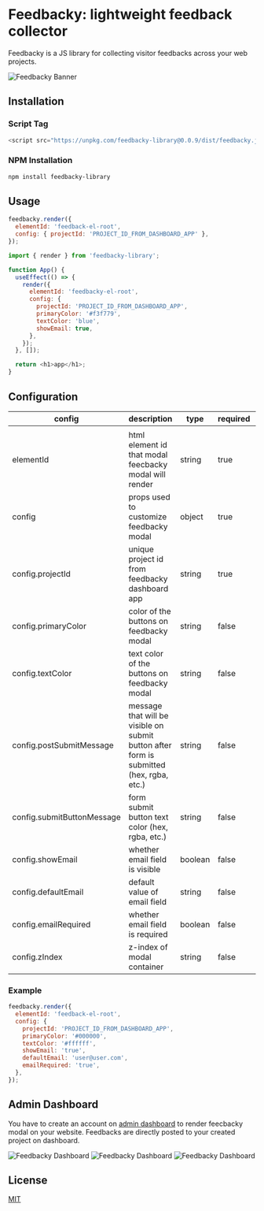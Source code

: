 # Feedbacky: lightweight feedback collector

Feedbacky is a JS library for collecting visitor feedbacks across your web projects.

![Feedbacky Banner](https://i.imgur.com/GwGlFI9.jpeg)

## Installation

### Script Tag

```javascript
<script src="https://unpkg.com/feedbacky-library@0.0.9/dist/feedbacky.js"></script>
```

### NPM Installation

```bash
npm install feedbacky-library
```

## Usage

```javascript
feedbacky.render({
  elementId: 'feedback-el-root',
  config: { projectId: 'PROJECT_ID_FROM_DASHBOARD_APP' },
});
```

```javascript
import { render } from 'feedbacky-library';

function App() {
  useEffect(() => {
    render({
      elementId: 'feedbacky-el-root',
      config: {
        projectId: 'PROJECT_ID_FROM_DASHBOARD_APP',
        primaryColor: '#f3f779',
        textColor: 'blue',
        showEmail: true,
      },
    });
  }, []);

  return <h1>app</h1>;
}
```

## Configuration

| **config**                 | **description**                                                                         | **type** | **required** | **default**                  |
| -------------------------- | --------------------------------------------------------------------------------------- | -------- | ------------ | ---------------------------- |
|                            |                                                                                         |          |              |                              |
| elementId                  | html element id that modal feecbacky modal will render                                  | string   | true         | null                         |
| config                     | props used to customize feedbacky modal                                                 | object   | true         | null                         |
| config.projectId           | unique project id from feedbacky dashboard app                                          | string   | true         | null                         |
| config.primaryColor        | color of the buttons on feedbacky modal                                                 | string   | false        | #764abc                      |
| config.textColor           | text color of the buttons on feedbacky modal                                            | string   | false        | #ffffff                      |
| config.postSubmitMessage   | message that will be visible on submit button after form is submitted (hex, rgba, etc.) | string   | false        | "Thanks four your feedback!" |
| config.submitButtonMessage | form submit button text color (hex, rgba, etc.)                                         | string   | false        | "Send Feedback!"             |
| config.showEmail           | whether email field is visible                                                          | boolean  | false        | false                        |
| config.defaultEmail        | default value of email field                                                            | string   | false        | ""                           |
| config.emailRequired       | whether email field is required                                                         | boolean  | false        | false                        |
| config.zIndex              | z-index of modal container                                                              | string   | false        | 999999                       |

### Example

```javascript
feedbacky.render({
  elementId: 'feedback-el-root',
  config: {
    projectId: 'PROJECT_ID_FROM_DASHBOARD_APP',
    primaryColor: '#000000',
    textColor: '#ffffff',
    showEmail: 'true',
    defaultEmail: 'user@user.com',
    emailRequired: 'true',
  },
});
```

## Admin Dashboard

You have to create an account on [admin dashboard](https://feedbacky-dashboard.herokuapp.com/) to render feecbacky modal on your website. Feedbacks are directly posted to your created project on dashboard.

![Feedbacky Dashboard](https://i.imgur.com/hwajDq1.jpg)
![Feedbacky Dashboard](https://i.imgur.com/fsu0kdd.jpg)
![Feedbacky Dashboard](https://i.imgur.com/SpzZBTz.jpg)

## License

[MIT](https://choosealicense.com/licenses/mit/)
